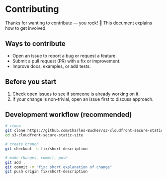 # Contributing

Thanks for wanting to contribute — you rock! 🙌 This document explains how to get involved.

## Ways to contribute
- Open an issue to report a bug or request a feature.
- Submit a pull request (PR) with a fix or improvement.
- Improve docs, examples, or add tests.

## Before you start
1. Check open issues to see if someone is already working on it.
2. If your change is non-trivial, open an issue first to discuss approach.

## Development workflow (recommended)
```bash
# clone
git clone https://github.com/Charles-Bucher/s3-cloudfront-secure-static-site.git
cd s3-cloudfront-secure-static-site

# create branch
git checkout -b fix/short-description

# make changes, commit, push
git add .
git commit -m "fix: short explanation of change"
git push origin fix/short-description
